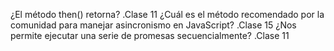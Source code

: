 ¿El método then() retorna?
.Clase 11
¿Cuál es el método recomendado por la comunidad para manejar asincronismo en JavaScript?
.Clase 15
¿Nos permite ejecutar una serie de promesas secuencialmente?
.Clase 11
